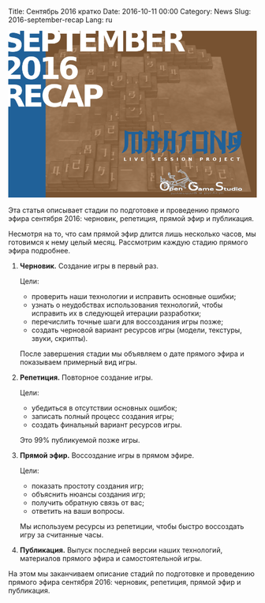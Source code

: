 Title: Сентябрь 2016 кратко
Date: 2016-10-11 00:00
Category: News
Slug: 2016-september-recap
Lang: ru

![Маджонг, созданный в прямом эфире][screenshot]


Эта статья описывает стадии по подготовке и проведению прямого эфира сентября 2016: черновик, репетиция, прямой эфир и публикация.

Несмотря на то, что сам прямой эфир длится лишь несколько часов, мы готовимся к нему целый месяц. Рассмотрим каждую стадию прямого эфира подробнее.

1. **Черновик.** Создание игры в первый раз.

    Цели:

    * проверить наши технологии и исправить основные ошибки;
    * узнать о неудобствах использования технологий, чтобы исправить их в следующей итерации разработки;
    * перечислить точные шаги для воссоздания игры позже;
    * создать черновой вариант ресурсов игры (модели, текстуры, звуки, скрипты).

    После завершения стадии мы объявляем о дате прямого эфира и показываем примерный вид игры.

1. **Репетиция.** Повторное создание игры.

    Цели:

    * убедиться в отсутствии основных ошибок;
    * записать полный процесс создания игры;
    * создать финальный вариант ресурсов игры.

    Это 99% публикуемой позже игры.

1. **Прямой эфир.** Воссоздание игры в прямом эфире.

    Цели:

    * показать простоту создания игр;
    * объяснить нюансы создания игр;
    * получить обратную связь от вас;
    * ответить на ваши вопросы.

    Мы используем ресурсы из репетиции, чтобы быстро воссоздать игру за считанные часы.

1. **Публикация.** Выпуск последней версии наших технологий, материалов прямого эфира и самостоятельной игры.

На этом мы заканчиваем описание стадий по подготовке и проведению прямого эфира сентября 2016: черновик, репетиция, прямой эфир и публикация.

[screenshot]: ../../images/2016-10-11_september-recap.png
